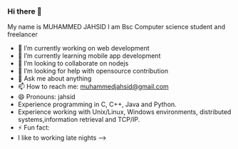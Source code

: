 ### Hi there 👋
My name is MUHAMMED JAHSID
I am Bsc Computer science student and freelancer


- 🔭 I’m currently working on web development
- 🌱 I’m currently learning mobile app development
- 👯 I’m looking to collaborate on nodejs
- 🤔 I’m looking for help with opensource contribution
- 💬 Ask me about anything
- 📫 How to reach me: muhammedjahsid@gmail.com
- 😄 Pronouns: jahsid
- Experience programming in C, C++, Java and Python.
- Experience working with Unix/Linux, Windows environments, distributed systems,information retrieval and TCP/IP.
- ⚡ Fun fact:
- I like to working late nights
-->
